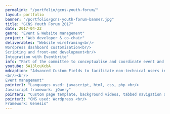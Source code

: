 ```yaml
---
permalink: "/portfolio/gcns-youth-forum/"
layout: portfolio
banner: "/portfolio/gcns-youth-forum-banner.jpg"
title: "GCNS Youth Forum 2017"
date: 2017-04-22
genre: "Event & Website management"
project: "Web developer & co-chair"
deliverables: "Website wireframing<br/>
Wordpress dashboard customisation<br/>
Scripting and front-end development<br/>
Integration with Eventbrite"
info: "Part of the committee to conceptualise and coordinate event and website development"
youtube: 5A13lcuXcbA
mdcaption: "Advanced Custom Fields to facilitate non-technical users input on website through wordpress dashboard
<br/><br/>
Event management"
pointer1: "Languages used: javascript, html, css, php <br/>
Javascript framework: jQuery"
pointer2: "Custom page template, background videos, tabbed navigation and Eventbrite integration "
pointer3: "CMS used: Wordpress <br/>
Framework: Genesis"
---
```

